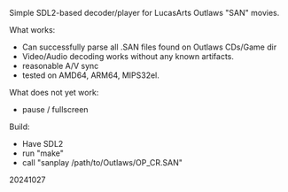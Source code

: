 Simple SDL2-based decoder/player for LucasArts Outlaws "SAN" movies.

What works:
- Can successfully parse all .SAN files found on Outlaws CDs/Game dir
- Video/Audio decoding works without any known artifacts.
- reasonable A/V sync
- tested on AMD64, ARM64, MIPS32el.

What does not yet work:
- pause / fullscreen

Build:
- Have SDL2
- run "make"
- call "sanplay /path/to/Outlaws/OP_CR.SAN"

20241027
